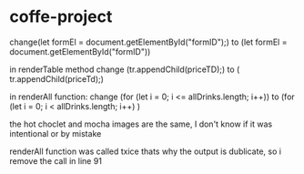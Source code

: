 # coffe-project
 
change(let formEl = document.getElementById("formID");) to (let formEl = document.getElementById("formID"))


in renderTable method
change (tr.appendChild(priceTD);) to ( tr.appendChild(priceTd);)


in renderAll function:
change (for (let i = 0; i <= allDrinks.length; i++)) to (for (let i = 0; i < allDrinks.length; i++) )

the hot choclet and mocha images are the same, I don't know if it was intentional or by mistake 


renderAll function was called txice thats why the output is dublicate, so i remove the call in line 91